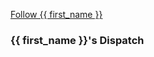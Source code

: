 <a href="#" class="follow-button" data-user_id="{{ user_id }}">Follow {{ first_name }}</a>
<h3>{{ first_name }}'s Dispatch</h3>
<div class="attendee-dispatch___" data-user_id="{{ user_id }}"></div>
